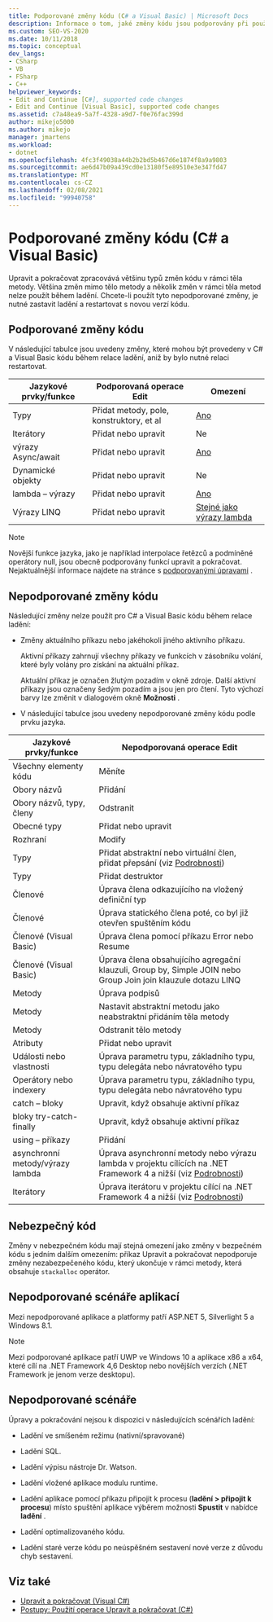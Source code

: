 ```yaml
---
title: Podporované změny kódu (C# a Visual Basic) | Microsoft Docs
description: Informace o tom, jaké změny kódu jsou podporovány při použití funkce upravit a pokračovat při ladění projektu v jazyce C# nebo Visual Basic v aplikaci Visual Studio.
ms.custom: SEO-VS-2020
ms.date: 10/11/2018
ms.topic: conceptual
dev_langs:
- CSharp
- VB
- FSharp
- C++
helpviewer_keywords:
- Edit and Continue [C#], supported code changes
- Edit and Continue [Visual Basic], supported code changes
ms.assetid: c7a48ea9-5a7f-4328-a9d7-f0e76fac399d
author: mikejo5000
ms.author: mikejo
manager: jmartens
ms.workload:
- dotnet
ms.openlocfilehash: 4fc3f49038a44b2b2bd5b467d6e1874f8a9a9803
ms.sourcegitcommit: ae6d47b09a439cd0e13180f5e89510e3e347fd47
ms.translationtype: MT
ms.contentlocale: cs-CZ
ms.lasthandoff: 02/08/2021
ms.locfileid: "99940758"
---
```

# <a name="supported-code-changes-c-and-visual-basic"></a>Podporované změny kódu (C# a Visual Basic)
Upravit a pokračovat zpracovává většinu typů změn kódu v rámci těla metody. Většina změn mimo tělo metody a několik změn v rámci těla metod nelze použít během ladění. Chcete-li použít tyto nepodporované změny, je nutné zastavit ladění a restartovat s novou verzí kódu.

## <a name="supported-changes-to-code"></a>Podporované změny kódu

V následující tabulce jsou uvedeny změny, které mohou být provedeny v C# a Visual Basic kódu během relace ladění, aniž by bylo nutné relaci restartovat.

|Jazykové prvky/funkce|Podporovaná operace Edit|Omezení|
|-|-|-|
|Typy|Přidat metody, pole, konstruktory, et al|[Ano](https://github.com/dotnet/roslyn/blob/master/docs/wiki/EnC-Supported-Edits.md)|
|Iterátory|Přidat nebo upravit|Ne|
|výrazy Async/await|Přidat nebo upravit|[Ano](https://github.com/dotnet/roslyn/blob/master/docs/wiki/EnC-Supported-Edits.md)|
|Dynamické objekty|Přidat nebo upravit|Ne|
|lambda – výrazy|Přidat nebo upravit|[Ano](https://github.com/dotnet/roslyn/blob/master/docs/wiki/EnC-Supported-Edits.md)|
|Výrazy LINQ|Přidat nebo upravit|[Stejné jako výrazy lambda](https://github.com/dotnet/roslyn/blob/master/docs/wiki/EnC-Supported-Edits.md)|

> [!NOTE]
> Novější funkce jazyka, jako je například interpolace řetězců a podmíněné operátory null, jsou obecně podporovány funkcí upravit a pokračovat. Nejaktuálnější informace najdete na stránce s [podporovanými úpravami](https://github.com/dotnet/roslyn/blob/master/docs/wiki/EnC-Supported-Edits.md) .

## <a name="unsupported-changes-to-code"></a>Nepodporované změny kódu
 Následující změny nelze použít pro C# a Visual Basic kódu během relace ladění:

- Změny aktuálního příkazu nebo jakéhokoli jiného aktivního příkazu.

     Aktivní příkazy zahrnují všechny příkazy ve funkcích v zásobníku volání, které byly volány pro získání na aktuální příkaz.

     Aktuální příkaz je označen žlutým pozadím v okně zdroje. Další aktivní příkazy jsou označeny šedým pozadím a jsou jen pro čtení. Tyto výchozí barvy lze změnit v dialogovém okně **Možnosti** .

- V následující tabulce jsou uvedeny nepodporované změny kódu podle prvku jazyka.

|Jazykové prvky/funkce|Nepodporovaná operace Edit|
|-|-|
|Všechny elementy kódu|Měníte|
|Obory názvů|Přidání|
|Obory názvů, typy, členy|Odstranit|
|Obecné typy|Přidat nebo upravit|
|Rozhraní|Modify|
|Typy|Přidat abstraktní nebo virtuální člen, přidat přepsání (viz [Podrobnosti](https://github.com/dotnet/roslyn/blob/master/docs/wiki/EnC-Supported-Edits.md))|
|Typy|Přidat destruktor|
|Členové|Úprava člena odkazujícího na vložený definiční typ|
|Členové|Úprava statického člena poté, co byl již otevřen spuštěním kódu|
|Členové (Visual Basic)|Úprava člena pomocí příkazu Error nebo Resume|
|Členové (Visual Basic)|Úprava člena obsahujícího agregační klauzuli, Group by, Simple JOIN nebo Group Join join klauzule dotazu LINQ|
|Metody|Úprava podpisů|
|Metody|Nastavit abstraktní metodu jako neabstraktní přidáním těla metody|
|Metody|Odstranit tělo metody|
|Atributy|Přidat nebo upravit|
|Události nebo vlastnosti|Úprava parametru typu, základního typu, typu delegáta nebo návratového typu |
|Operátory nebo indexery|Úprava parametru typu, základního typu, typu delegáta nebo návratového typu |
|catch – bloky|Upravit, když obsahuje aktivní příkaz|
|bloky try-catch-finally|Upravit, když obsahuje aktivní příkaz|
|using – příkazy|Přidání|
|asynchronní metody/výrazy lambda|Úprava asynchronní metody nebo výrazu lambda v projektu cílících na .NET Framework 4 a nižší (viz [Podrobnosti](https://github.com/dotnet/roslyn/blob/master/docs/wiki/EnC-Supported-Edits.md))|
|Iterátory|Úprava iterátoru v projektu cílící na .NET Framework 4 a nižší (viz [Podrobnosti](https://github.com/dotnet/roslyn/blob/master/docs/wiki/EnC-Supported-Edits.md))|

## <a name="unsafe-code"></a>Nebezpečný kód
 Změny v nebezpečném kódu mají stejná omezení jako změny v bezpečném kódu s jedním dalším omezením: příkaz Upravit a pokračovat nepodporuje změny nezabezpečeného kódu, který ukončuje v rámci metody, která obsahuje `stackalloc` operátor.

## <a name="unsupported-app-scenarios"></a>Nepodporované scénáře aplikací

Mezi nepodporované aplikace a platformy patří ASP.NET 5, Silverlight 5 a Windows 8.1.

> [!NOTE]
> Mezi podporované aplikace patří UWP ve Windows 10 a aplikace x86 a x64, které cílí na .NET Framework 4,6 Desktop nebo novějších verzích (.NET Framework je jenom verze desktopu).

## <a name="unsupported-scenarios"></a>Nepodporované scénáře
 Úpravy a pokračování nejsou k dispozici v následujících scénářích ladění:

- Ladění ve smíšeném režimu (nativní/spravované)

- Ladění SQL.

- Ladění výpisu nástroje Dr. Watson.

- Ladění vložené aplikace modulu runtime.

- Ladění aplikace pomocí příkazu připojit k procesu (**ladění > připojit k procesu**) místo spuštění aplikace výběrem možnosti **Spustit** v nabídce **ladění** .

- Ladění optimalizovaného kódu.

- Ladění staré verze kódu po neúspěšném sestavení nové verze z důvodu chyb sestavení.

## <a name="see-also"></a>Viz také
- [Upravit a pokračovat (Visual C#)](../debugger/edit-and-continue-visual-csharp.md)
- [Postupy: Použití operace Upravit a pokračovat (C#)](../debugger/how-to-use-edit-and-continue-csharp.md)